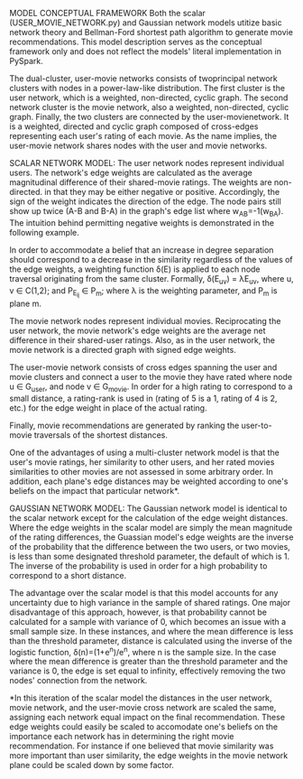 
MODEL CONCEPTUAL FRAMEWORK 
Both the scalar (USER_MOVIE_NETWORK.py) and Gaussian network models
utitize basic network theory and Bellman-Ford shortest path algorithm to generate movie recommendations. 
This model description serves as the conceptual framework only and does not reflect the models'
literal implementation in PySpark. 

The dual-cluster, user-movie networks consists of twoprincipal network clusters with nodes in a 
power-law-like distribution. The first cluster is the user network, which is a weighted, non-directed, 
cyclic graph. The second network cluster is the movie network, also a weighted, non-directed, cyclic graph. 
Finally, the two clusters are connected by the user-movienetwork. It is a weighted, directed and cyclic 
graph composed of cross-edges representing each user's rating of each movie. As the name 
implies, the user-movie network shares nodes with the user and movie networks.

SCALAR NETWORK MODEL:
The user network nodes represent individual users. The network's edge weights are
calculated as the average magnitudinal difference of their shared-movie ratings. The weights are
non-directed. in that they may be either negative or positive. Accordingly, the sign of
the weight indicates the direction of the edge. The node pairs still show up twice (A-B
and B-A) in the graph's edge list where w<sub>AB</sub>=-1(w<sub>BA</sub>). The intuition
behind permitting negative weights is demonstrated in the following example.

In order to accommodate a belief that an increase in degree separation should correspond to 
a decrease in the similarity regardless of the values of the edge weights, a weighting 
function δ(E) is applied to each node traversal originating from the same cluster. Formally, 
δ(E<sub>uv</sub>) = λE<sub>uv</sub>, where u, v ∈ C(1,2); and P<sub>E<sub>ij</sub></sub> ∈ P<sub>m</sub>; 
where λ is the weighting parameter, and P<sub>m</sub> is plane m.

The movie network nodes represent individual movies. Reciprocating the user network, the
movie network's edge weights are the average net difference in their shared-user
ratings. Also, as in the user network, the movie network is a directed graph with signed
edge weights.

The user-movie network consists of cross edges spanning the user and movie clusters and
connect a user to the movie they have rated where node u ∈ G<sub>user</sub>, and node v
∈ G<sub>movie</sub>. In order for a high rating to correspond to a small distance, a
rating-rank is used in (rating of 5 is a 1, rating of 4 is 2, etc.) for the edge weight
in place of the actual rating.

Finally, movie recommendations are generated by ranking the user-to-movie traversals of
the shortest distances.

One of the advantages of using a multi-cluster network model is that the user's movie
ratings, her similarity to other users, and her rated movies similarities to other
movies are not assessed in some arbitrary order. In addition, each plane's edge distances
may be weighted according to one's beliefs on the impact that particular network*.

GAUSSIAN NETWORK MODEL:
The Gaussian network model is identical to the scalar network except for the calculation of the
edge weight distances. Where the edge weights in the scalar model are simply the mean magnitude
of the rating differences, the Guassian model's edge weights are the inverse of the probability that the
difference between the two users, or two movies, is less than some designated threshold parameter, 
the default of which is 1. The inverse of the probability is used in order for a high probability to 
correspond to a short distance. 

The advantage over the scalar model is that this model accounts for any uncertainty due to high variance 
in the sample of shared ratings. One major disadvantage of this approach, however, is that probability 
cannot be calculated for a sample with variance of 0, which becomes an issue with a small sample size. 
In these instances, and where the mean difference is less than the threshold parameter, distance is 
calculated using the inverse of the logistic function, δ(n)=(1+e<sup>n</sup>)/e<sup>n</sup>, where n is 
the sample size. In the case where the mean difference is greater than the threshold parameter and the 
variance is 0, the edge is set equal to infinity, effectively removing the two nodes' connection from the 
network.



 *In this iteration of the scalar model the distances in the user network, movie network, and the
 user-movie cross network are scaled the same, assigning each network equal impact on the
 final recommendation. These edge weights could easily be scaled to accomodate one's
 beliefs on the importance each network has in determining the right movie recommendation.
 For instance if one believed that movie similarity was more important than user
 similarity, the edge weights in the movie network plane could be scaled down by some
 factor.

